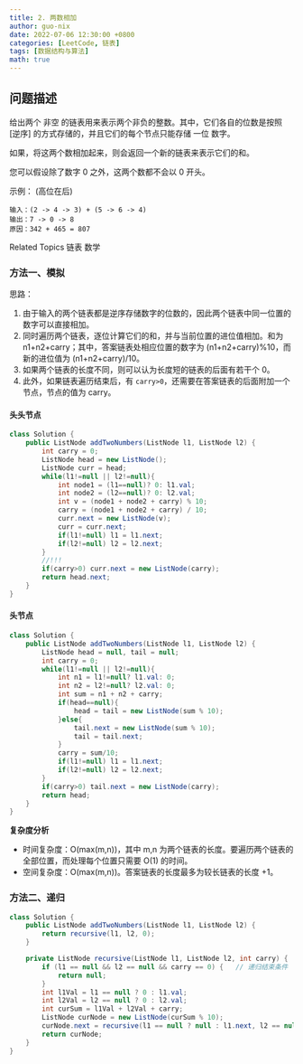 ```yaml
---
title: 2. 两数相加
author: guo-nix
date: 2022-07-06 12:30:00 +0800
categories: [LeetCode, 链表]
tags: [数据结构与算法]  
math: true
---
```


## 问题描述


给出两个 非空 的链表用来表示两个非负的整数。其中，它们各自的位数是按照 [逆序] 的方式存储的，并且它们的每个节点只能存储 一位 数字。 

如果，将这两个数相加起来，则会返回一个新的链表来表示它们的和。 

您可以假设除了数字 0 之外，这两个数都不会以 0 开头。 

示例： (高位在后)
```
输入：(2 -> 4 -> 3) + (5 -> 6 -> 4)
输出：7 -> 0 -> 8
原因：342 + 465 = 807
```

Related Topics 链表 数学 


### 方法一、模拟

思路：
1. 由于输入的两个链表都是逆序存储数字的位数的，因此两个链表中同一位置的数字可以直接相加。
2. 同时遍历两个链表，逐位计算它们的和，并与当前位置的进位值相加。和为 n1+n2+carry；其中，答案链表处相应位置的数字为 (n1+n2+carry)%10，而新的进位值为 (n1+n2+carry)/10。
3. 如果两个链表的长度不同，则可以认为长度短的链表的后面有若干个 0。
4. 此外，如果链表遍历结束后，有 `carry>0`，还需要在答案链表的后面附加一个节点，节点的值为 carry。

#### 头头节点

```java
class Solution {
    public ListNode addTwoNumbers(ListNode l1, ListNode l2) {
        int carry = 0;
        ListNode head = new ListNode();
        ListNode curr = head;
        while(l1!=null || l2!=null){
            int node1 = (l1==null)? 0: l1.val;
            int node2 = (l2==null)? 0: l2.val;
            int v = (node1 + node2 + carry) % 10;
            carry = (node1 + node2 + carry) / 10;
            curr.next = new ListNode(v);
            curr = curr.next;
            if(l1!=null) l1 = l1.next;
            if(l2!=null) l2 = l2.next;
        }
        //!!!
        if(carry>0) curr.next = new ListNode(carry);
        return head.next;
    }
}
```

#### 头节点

```java
class Solution {
    public ListNode addTwoNumbers(ListNode l1, ListNode l2) {
        ListNode head = null, tail = null;
        int carry = 0;
        while(l1!=null || l2!=null){
            int n1 = l1!=null? l1.val: 0;
            int n2 = l2!=null? l2.val: 0;
            int sum = n1 + n2 + carry;
            if(head==null){
                head = tail = new ListNode(sum % 10);
            }else{
                tail.next = new ListNode(sum % 10);
                tail = tail.next;
            }
            carry = sum/10;
            if(l1!=null) l1 = l1.next;
            if(l2!=null) l2 = l2.next;
        }
        if(carry>0) tail.next = new ListNode(carry);
        return head;
    }
}
```

**复杂度分析**

* 时间复杂度：O(max(m,n))，其中 m,n 为两个链表的长度。要遍历两个链表的全部位置，而处理每个位置只需要 O(1) 的时间。
* 空间复杂度：O(max(m,n))。答案链表的长度最多为较长链表的长度 +1。



### 方法二、递归

```java
class Solution {
    public ListNode addTwoNumbers(ListNode l1, ListNode l2) {
        return recursive(l1, l2, 0);
    }

    private ListNode recursive(ListNode l1, ListNode l2, int carry) {
        if (l1 == null && l2 == null && carry == 0) {   // 递归结束条件
            return null;
        }
        int l1Val = l1 == null ? 0 : l1.val;
        int l2Val = l2 == null ? 0 : l2.val;
        int curSum = l1Val + l2Val + carry;
        ListNode curNode = new ListNode(curSum % 10);
        curNode.next = recursive(l1 == null ? null : l1.next, l2 == null ? null : l2.next, curSum / 10);
        return curNode;
    }
}
```


